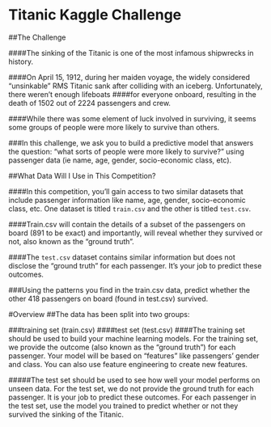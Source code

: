 # Titanic Kaggle Challenge

##The Challenge

####The sinking of the Titanic is one of the most infamous shipwrecks in history.

####On April 15, 1912, during her maiden voyage, the widely considered “unsinkable” RMS Titanic sank after colliding with an iceberg. Unfortunately, there weren’t enough lifeboats ####for everyone onboard, resulting in the death of 1502 out of 2224 passengers and crew.

####While there was some element of luck involved in surviving, it seems some groups of people were more likely to survive than others.

###In this challenge, we ask you to build a predictive model that answers the question: “what sorts of people were more likely to survive?” using passenger data (ie name, age, gender, socio-economic class, etc).



##What Data Will I Use in This Competition?

####In this competition, you’ll gain access to two similar datasets that include passenger information like name, age, gender, socio-economic class, etc. One dataset is titled `train.csv` and the other is titled `test.csv`.

####Train.csv will contain the details of a subset of the passengers on board (891 to be exact) and importantly, will reveal whether they survived or not, also known as the “ground truth”.

####The `test.csv` dataset contains similar information but does not disclose the “ground truth” for each passenger. It’s your job to predict these outcomes.

###Using the patterns you find in the train.csv data, predict whether the other 418 passengers on board (found in test.csv) survived.

#Overview
##The data has been split into two groups:

###training set (train.csv)
####test set (test.csv)
####The training set should be used to build your machine learning models. For the training set, we provide the outcome (also known as the “ground truth”) for each passenger. Your model will be based on “features” like passengers’ gender and class. You can also use feature engineering to create new features.

#####The test set should be used to see how well your model performs on unseen data. For the test set, we do not provide the ground truth for each passenger. It is your job to predict these outcomes. For each passenger in the test set, use the model you trained to predict whether or not they survived the sinking of the Titanic.
